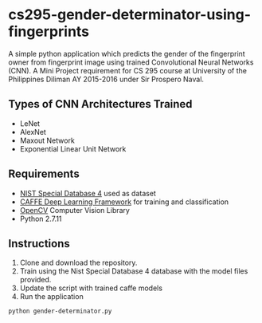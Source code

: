 # cs295-gender-determinator-using-fingerprints
A simple python application which predicts the gender of the fingerprint owner from fingerprint image using trained Convolutional Neural Networks (CNN). A Mini Project requirement for CS 295 course at University of the Philippines Diliman AY 2015-2016 under Sir Prospero Naval.

## Types of CNN Architectures Trained
* LeNet
* AlexNet
* Maxout Network 
* Exponential Linear Unit Network

## Requirements
* [NIST Special Database 4](http://www.nist.gov/srd/nistsd4.cfm) used as dataset
* [CAFFE Deep Learning Framework](http://caffe.berkeleyvision.org/) for training and classification
* [OpenCV](http://docs.opencv.org/3.1.0/d5/de5/tutorial_py_setup_in_windows.html#gsc.tab=0) Computer Vision Library
* Python 2.7.11


## Instructions
1. Clone and download the repository.
2. Train using the Nist Special Database 4 database with the model files provided.
3. Update the script with trained caffe models
3. Run the application

  ```  
  python gender-determinator.py
  ```
